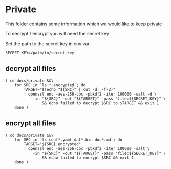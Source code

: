 # Private

This folder contains some information which we would like to keep private

To decrypt / encrypt you will need the secret key

Set the path to the secret key in env var

```
SECRET_KEY=/path/to/secret_key
```

## decrypt all files

```
( cd docs/private &&\
    for SRC in `ls *.encrypted`; do
        TARGET="$(echo "${SRC}" | cut -d. -f-2)"
        ! openssl enc -aes-256-cbc -pbkdf2 -iter 100000 -salt -d \
            -in "${SRC}" -out "${TARGET}" -pass "file:${SECRET_KEY}" \
                && echo failed to decrypt $SRC to $TARGET && exit 1
    done )
```

## encrypt all files

```
( cd docs/private &&\
    for SRC in `ls conf*.yaml dat*.bin doc*.md`; do
        TARGET="${SRC}.encrypted"
        ! openssl enc -aes-256-cbc -pbkdf2 -iter 100000 -salt \
            -in "${SRC}" -out "${TARGET}" -pass "file:${SECRET_KEY}" \
                && echo failed to encrypt $SRC && exit 1
    done )
```